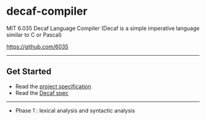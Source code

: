 # decaf-compiler
MIT 6.035 Decaf Language Compiler (Decaf is a simple  imperative language similar to C or Pascal)

https://github.com/6035

---

## Get Started

- Read the [project specification](https://github.com/6035/sp22/blob/main/materials/handouts/01-project-spec.md)
- Read the [Decaf spec](https://github.com/6035/sp22/blob/main/materials/handouts/01-decaf-spec.pdf)

---

- Phase 1 : lexical analysis and syntactic analysis 

